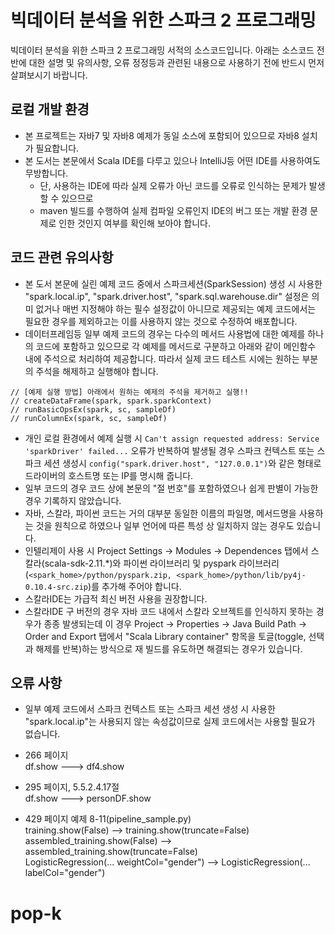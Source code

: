 # 빅데이터 분석을 위한 스파크 2 프로그래밍 
빅데이터 분석을 위한 스파크 2 프로그래밍 서적의 소스코드입니다.
아래는 소스코드 전반에 대한 설명 및 유의사항, 오류 정정등과 관련된 내용으로 사용하기 전에 반드시 먼저 살펴보시기 바랍니다.

## 로컬 개발 환경 
* 본 프로젝트는 자바7 및 자바8 예제가 동일 소스에 포함되어 있으므로 자바8 설치가 필요합니다.
* 본 도서는 본문에서 Scala IDE를 다루고 있으나 IntelliJ등 어떤 IDE를 사용하여도 무방합니다.
   * 단, 사용하는 IDE에 따라 실제 오류가 아닌 코드를 오류로 인식하는 문제가 발생할 수 있으므로
   * maven 빌드를 수행하여 실제 컴파일 오류인지 IDE의 버그 또는 개발 환경 문제로 인한 것인지 여부를 확인해 보아야 합니다.  

## 코드 관련 유의사항     
* 본 도서 본문에 실린 예제 코드 중에서 스파크세션(SparkSession) 생성 시 사용한 "spark.local.ip", "spark.driver.host", "spark.sql.warehouse.dir" 설정은 의미 없거나 매번 지정해야 하는 필수 설정값이 아니므로 제공되는 예제 코드에서는 필요한 경우를 제외하고는 이를 사용하지 않는 것으로 수정하여 배포합니다.
* 데이터프레임등 일부 예제 코드의 경우는 다수의 메서드 사용법에 대한 예제를 하나의 코드에 포함하고 있으므로 각 예제를 메서드로 구분하고 아래와 같이  메인함수 내에 주석으로 처리하여 제공합니다. 따라서 실제 코드 테스트 시에는 원하는 부분의 주석을 해제하고 실행해야 합니다.

``` 
// [예제 실행 방법] 아래에서 원하는 예제의 주석을 제거하고 실행!!
// createDataFrame(spark, spark.sparkContext)
// runBasicOpsEx(spark, sc, sampleDf)
// runColumnEx(spark, sc, sampleDf)
```
* 개인 로컬 환경에서 예제 실행 시 `Can't assign requested address: Service 'sparkDriver' failed...` 오류가 반복하여 발생될 경우 스파크 컨텍스트 또는 스파크 세션 생성시 `config("spark.driver.host", "127.0.0.1")`와 같은 형태로 드라이버의 호스트명 또는 IP를 명시해 줍니다.
* 일부 코드의 경우 코드 상에 본문의 "절 번호"를 포함하였으나 쉽게 판별이 가능한 경우 기록하지 않았습니다. 
* 자바, 스칼라, 파이썬 코드는 거의 대부분 동일한 이름의 파일명, 메서드명을 사용하는 것을 원칙으로 하였으나 일부 언어에 따른 특성 상 일치하지 않는 경우도 있습니다. 
* 인텔리제이 사용 시 Project Settings -> Modules -> Dependences 탭에서 스칼라(scala-sdk-2.11.*)와 파이썬 라이브러리 및 pyspark 라이브러리(`<spark_home>/python/pyspark.zip, <spark_home>/python/lib/py4j-0.10.4-src.zip`)를 추가해 주어야 합니다.  
* 스칼라IDE는 가급적 최신 버전 사용을 권장합니다. 
* 스칼라IDE 구 버전의 경우 자바 코드 내에서 스칼라 오브젝트를 인식하지 못하는 경우가 종종 발생되는데 이 경우 Project -> Properties -> Java Build Path -> Order and Export 탭에서 "Scala Library container" 항목을 토글(toggle, 선택과 해제를 반복)하는 방식으로 재 빌드를 유도하면 해결되는 경우가 있습니다.

## 오류 사항
* 일부 예제 코드에서 스파크 컨텍스트 또는 스파크 세션 생성 시 사용한 "spark.local.ip"는 사용되지 않는 속성값이므로 실제 코드에서는 사용할 필요가 없습니다.

* 266 페이지   
  df.show ---> df4.show 

* 295 페이지, 5.5.2.4.17절   
  df.show ---> personDF.show

* 429 페이지 예제 8-11(pipeline_sample.py)  
   training.show(False) --> training.show(truncate=False)  
   assembled_training.show(False) --> assembled_training.show(truncate=False)  
   LogisticRegression(... weightCol="gender") --> LogisticRegression(... labelCol="gender")   




# pop-k
